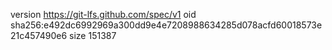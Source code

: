 version https://git-lfs.github.com/spec/v1
oid sha256:e492dc6992969a300dd9e4e7208988634285d078acfd60018573e21c457490e6
size 151387
